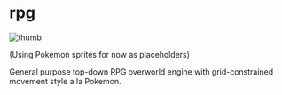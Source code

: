 # rpg

![thumb](https://user-images.githubusercontent.com/7462768/168327816-f595268c-cfe6-4640-8d77-1d17609058df.png)

(Using Pokemon sprites for now as placeholders)

General purpose top-down RPG overworld engine with grid-constrained movement style a la Pokemon.
